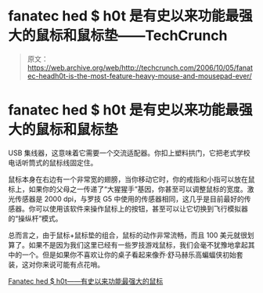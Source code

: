 # fanatec hed $ h0t 是有史以来功能最强大的鼠标和鼠标垫——TechCrunch

> 原文：<https://web.archive.org/web/http://techcrunch.com/2006/10/05/fanatec-headh0t-is-the-most-feature-heavy-mouse-and-mousepad-ever/>

# fanatec hed $ h0t 是有史以来功能最强大的鼠标和鼠标垫

 USB 集线器，这意味着它需要一个交流适配器。你扣上塑料拱门，它把老式学校电话听筒式的鼠标线固定住。

鼠标本身在右边有一个非常宽的翅膀，当你移动它时，你的戒指和小指可以放在鼠标上，如果你的父母之一传递了“大猩猩手”基因，你甚至可以调整鼠标的宽度。激光传感器是 2000 dpi，与罗技 G5 中使用的传感器相同，这几乎是目前最好的传感器。你可以使用该软件来操作鼠标上的按钮，甚至可以让它切换到飞行模拟器的“操纵杆”模式。

总而言之，由于鼠标+鼠标垫的组合，鼠标的动作非常流畅，而且 100 美元就很划算了。如果不是因为我们这里已经有一些罗技游戏鼠标，我们会毫不犹豫地拿起其中的一个。但是如果你不喜欢让你的桌子看起来像乔·舒马赫乐高蝙蝠侠初始套装，这对你来说可能有点花哨。

[Fanatec hed $ h0t——有史以来功能最强大的鼠标](https://web.archive.org/web/20201202103857/http://www.extremetech.com/article2/0,1558,2024686,00.asp?kc=ETRSS02129TX1K0000532)